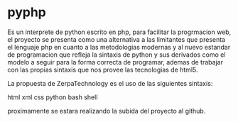 # pyphp

Es un interprete de python escrito en php, para facilitar la progrmacion web, el proyecto se presenta como una alternativa a las limitantes que presenta el lenguaje php en cuanto a las metodologias modernas y al nuevo estandar de programacion que refleja la sintaxis de python y sus derivados como el modelo a seguir para la forma correcta de programar, ademas de trabajar con las propias sintaxis que nos provee las tecnologias de html5.

La propuesta de ZerpaTechnology es el uso de las siguientes sintaxis:

html
xml
css
python
bash shell

proximamente se estara realizando la subida del proyecto al github.
